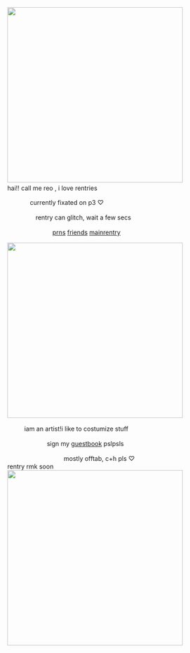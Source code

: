 <img src="https://i.imgur.com/BHy6Vjd.png&=80" width="400">
ㅤ
ㅤㅤㅤㅤㅤhai!! call me reo , i love rentries

ㅤㅤㅤㅤcurrently fixated on p3 ♡

ㅤㅤㅤㅤㅤrentry can glitch, wait a few secs

ㅤㅤㅤㅤㅤㅤㅤㅤ[prns](https://pronouns.cc/@kureomi) [friends](https://rentry.co/lovemailreo) [mainrentry](https://rentry.co/cinnamonp)

<img src="https://i.imgur.com/ELeWurl.png&" width="400">

ㅤㅤㅤiam an artist!i like to costumize stuff

ㅤㅤㅤㅤㅤㅤㅤsign my [guestbook](https://kureomi.123guestbook.com/) pslpsls

ㅤㅤㅤㅤㅤㅤㅤㅤㅤㅤmostly offtab, c+h⁠ pls ♡ 
ㅤㅤㅤㅤㅤㅤㅤㅤㅤㅤㅤㅤㅤㅤㅤㅤrentry rmk soon
<img src="https://i.imgur.com/qBiejRY.png&=80" width="400">

ㅤ
